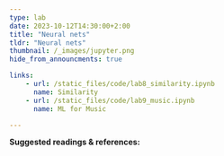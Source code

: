 ```yaml
---
type: lab
date: 2023-10-12T14:30:00+2:00
title: "Neural nets"
tldr: "Neural nets"
thumbnail: /_images/jupyter.png
hide_from_announcments: true

links: 
    - url: /static_files/code/lab8_similarity.ipynb
      name: Similarity
    - url: /static_files/code/lab9_music.ipynb
      name: ML for Music

---
```

**Suggested readings & references:**
